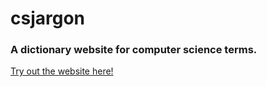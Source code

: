 # csjargon

### A dictionary website for computer science terms.

<a href="csjargon.co">Try out the website here!</a>
